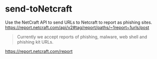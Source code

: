 # send-toNetcraft
Use the NetCraft API to send URLs to Netcraft to report as phishing sites.  
https://report.netcraft.com/api/v2#tag/report/paths/~1report~1urls/post  
> Currently we accept reports of phishing, malware, web shell and phishing kit URLs.  

https://report.netcraft.com/report  
